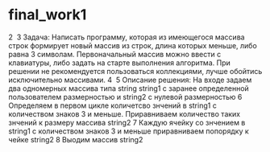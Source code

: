 # final_work1

2
​
3
Задача: Написать программу, которая из имеющегося массива строк формирует новый массив из строк, длина которых меньше, либо равна 3 символам. Первоначальный массив можно ввести с клавиатуры, либо задать на старте выполнения алгоритма. При решении не рекомендуется пользоваться коллекциями, лучше обойтись исключительно массивами.
4
​
5
Описание решения: На входе задаем два одномерных массива типа string  string1 c заранее определенной пользователем размерностью и string2 с нулевой размерностью
6
Определяем в первом цикле количетсво знчений в string1 с количеством знаков 3 и меньше. Приравниваем количество таких знчений к размеру массива string2
7
Каждую ячейку со знчением в string1 с количеством знаков 3 и меньше приравниваем попорядку к чейке string2
8
Выодим массив string2
